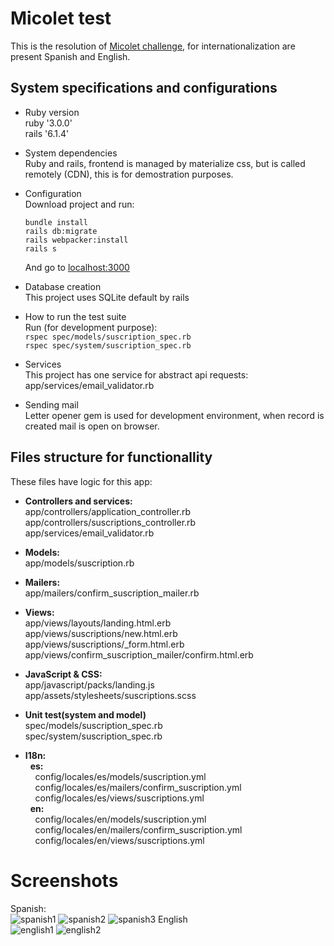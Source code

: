 # Micolet test

This is the resolution of [Micolet challenge](https://gist.github.com/raulr/db4fad76ff33a91bcbac09162ad7850c), for internationalization are present Spanish and English.<br/>

## System specifications and configurations

* Ruby version<br/>
  ruby '3.0.0'<br/>
  rails '6.1.4'

* System dependencies<br/>
  Ruby and rails, frontend is managed by materialize css, but is called remotely (CDN), this is for demostration purposes.

* Configuration<br/>
  Download project and run:<br/>
  ```
  bundle install
  rails db:migrate
  rails webpacker:install
  rails s
  ```
  And go to [localhost:3000](http://localhost:3000)
  
* Database creation<br/>
  This project uses SQLite default by rails<br/>

* How to run the test suite<br/>
  Run (for development purpose):<br/>
  `rspec spec/models/suscription_spec.rb`<br/>
  `rspec spec/system/suscription_spec.rb`

* Services<br/>
  This project has one service for abstract api requests: app/services/email_validator.rb<br/>
  
* Sending mail<br/>
  Letter opener gem is used for development environment, when record is created mail is open on browser.

## Files structure for functionallity
  These files have logic for this app:<br/>

- **Controllers and services:**<br/>
  app/controllers/application_controller.rb<br/>
  app/controllers/suscriptions_controller.rb<br/>
  app/services/email_validator.rb<br/>

- **Models:**<br/>
  app/models/suscription.rb<br/>

- **Mailers:**<br/>
  app/mailers/confirm_suscription_mailer.rb<br/>

- **Views:**<br/>
  app/views/layouts/landing.html.erb<br/>
  app/views/suscriptions/new.html.erb<br/>
  app/views/suscriptions/_form.html.erb<br/>
  app/views/confirm_suscription_mailer/confirm.html.erb<br/>

- **JavaScript & CSS:**<br/>
  app/javascript/packs/landing.js<br/>
  app/assets/stylesheets/suscriptions.scss<br/>
  
- **Unit test(system and model)**<br/>
  spec/models/suscription_spec.rb<br/>
  spec/system/suscription_spec.rb<br/>
  
- **I18n:**<br/>
  &nbsp;&nbsp;**es:**<br/>
  &nbsp;&nbsp;&nbsp;&nbsp;config/locales/es/models/suscription.yml<br/>
  &nbsp;&nbsp;&nbsp;&nbsp;config/locales/es/mailers/confirm_suscription.yml<br/>
  &nbsp;&nbsp;&nbsp;&nbsp;config/locales/es/views/suscriptions.yml<br/>
  &nbsp;&nbsp;**en:**<br/>
  &nbsp;&nbsp;&nbsp;&nbsp;config/locales/en/models/suscription.yml<br/>
  &nbsp;&nbsp;&nbsp;&nbsp;config/locales/en/mailers/confirm_suscription.yml<br/>
  &nbsp;&nbsp;&nbsp;&nbsp;config/locales/en/views/suscriptions.yml<br/>
  
# Screenshots

Spanish:<br/>
![spanish1](https://user-images.githubusercontent.com/94926836/143726658-d8ce0ac7-5c10-4f36-8692-69c8de923b83.png)
![spanish2](https://user-images.githubusercontent.com/94926836/143726663-d8de697e-4ec6-4a5e-aff4-df97a819ee03.png)
![spanish3](https://user-images.githubusercontent.com/94926836/143726666-0fcbd0fe-4b6b-4ded-aaf4-dcfa4813e54d.png)
English<br/>
![english1](https://user-images.githubusercontent.com/94926836/143726669-1e842750-8726-4cbf-a728-6a6cc3114a2e.png)
![english2](https://user-images.githubusercontent.com/94926836/143726674-1ad3c277-3c52-4783-aa0e-67b963845a39.png)
